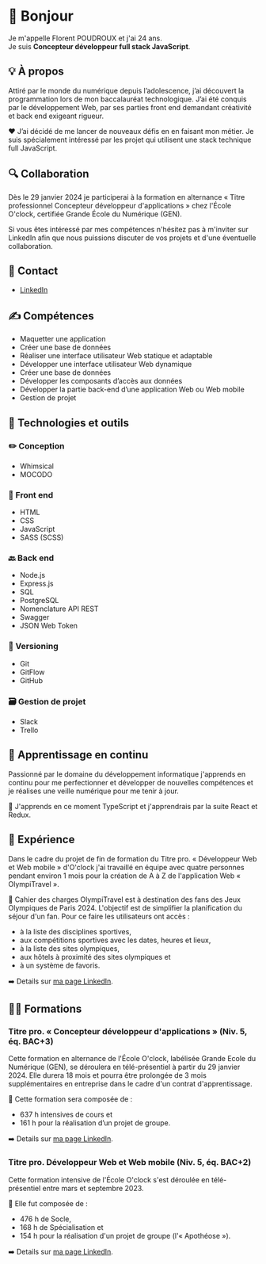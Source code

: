 <!--
  **Flo2ent/Flo2ent** is a ✨ _special_ ✨ repository because its `README.md` (this file) appears on your GitHub profile.
  
  Here are some ideas to get you started:
  
  - 🔭 I’m currently working on ...
  - 🌱 I’m currently learning ...
  - 👯 I’m looking to collaborate on ...
  - 🤔 I’m looking for help with ...
  - 💬 Ask me about ...
  - 📫 How to reach me: ...
  - 😄 Pronouns: ...
  - ⚡ Fun fact: ...
-->

# 👋 Bonjour

Je m'appelle Florent POUDROUX et j'ai 24 ans.<br>
Je suis **Concepteur développeur full stack JavaScript**.

## 💡 À propos

Attiré par le monde du numérique depuis l’adolescence, j’ai découvert la programmation lors de mon baccalauréat technologique. J’ai été conquis par le développement Web, par ses parties front end demandant créativité et back end exigeant rigueur.

❤️ J’ai décidé de me lancer de nouveaux défis en en faisant mon métier. Je suis spécialement intéressé par les projet qui utilisent une stack technique full JavaScript.

## 🔍 Collaboration

Dès le 29 janvier 2024 je participerai à la formation en alternance « Titre professionnel Concepteur développeur d'applications » chez l'École O'clock, certifiée Grande École du Numérique (GEN).

Si vous êtes intéressé par mes compétences n'hésitez pas à m'inviter sur LinkedIn afin que nous puissions discuter de vos projets et d'une éventuelle collaboration.

## 📧 Contact

- [LinkedIn](https://www.linkedin.com/in/florent-dev/)

## ✍️ Compétences

- Maquetter une application
- Créer une base de données
- Réaliser une interface utilisateur Web statique et
adaptable
- Développer une interface utilisateur Web dynamique
- Créer une base de données
- Développer les composants d’accès aux données
- Développer la partie back-end d’une application Web ou
Web mobile
- Gestion de projet

## 🧰 Technologies et outils

### ✏️ Conception

- Whimsical
- MOCODO

### 🎨 Front end

- HTML
- CSS
- JavaScript
- SASS (SCSS)

### 🔙 Back end

- Node.js
- Express.js
- SQL
- PostgreSQL
- Nomenclature API REST
- Swagger
- JSON Web Token

### 🔀 Versioning

- Git
- GitFlow
- GitHub

### 🗃️ Gestion de projet

- Slack
- Trello

## 🧠 Apprentissage en continu

Passionné par le domaine du développement informatique j'apprends en continu pour me perfectionner et développer de nouvelles compétences et je réalises une veille numérique pour me tenir à jour.

📌 J'apprends en ce moment TypeScript et j'apprendrais par la suite React et Redux.

## 💼 Expérience

Dans le cadre du projet de fin de formation du Titre pro. « Développeur Web et Web mobile » d'O'clock j'ai travaillé en équipe avec quatre personnes pendant environ 1 mois pour la création de A à Z de l'application Web « OlympiTravel ».

📝 Cahier des charges
OlympiTravel est à destination des fans des Jeux Olympiques de Paris 2024. L'objectif est de simplifier la planification du séjour d'un fan. Pour ce faire les utilisateurs ont accès :

- à la liste des disciplines sportives,
- aux compétitions sportives avec les dates, heures et lieux,
- à la liste des sites olympiques,
- aux hôtels à proximité des sites olympiques et
- à un système de favoris.

➡️ Details sur [ma page LinkedIn](https://www.linkedin.com/in/florent-dev/).

## 👩‍🏫 Formations

### Titre pro. « Concepteur développeur d'applications » (Niv. 5, éq. BAC+3)

Cette formation en alternance de l'École O'clock, labélisée Grande Ecole du Numérique (GEN), se déroulera en télé-présentiel à partir du 29 janvier 2024. Elle durera 18 mois et pourra être prolongée de 3 mois supplémentaires en entreprise dans le cadre d'un contrat d'apprentissage.

📜 Cette formation sera composée de :

- 637 h intensives de cours et
- 161 h pour la réalisation d’un projet de groupe.

➡️ Details sur [ma page LinkedIn](https://www.linkedin.com/in/florent-dev/).

### Titre pro. Développeur Web et Web mobile (Niv. 5, éq. BAC+2)

Cette formation intensive de l'École O'clock s'est déroulée en télé-présentiel entre mars et septembre 2023.

📜 Elle fut composée de :

- 476 h de Socle,
- 168 h de Spécialisation et
- 154 h pour la réalisation d'un projet de groupe (l'« Apothéose »).

➡️ Details sur [ma page LinkedIn]("https://www.linkedin.com/in/florent-dev/").
